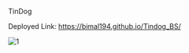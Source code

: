 TinDog 


Deployed Link: https://bimal194.github.io/Tindog_BS/

![1](https://user-images.githubusercontent.com/69100830/217359710-0249c0f7-9734-4a37-afe9-5d37ca0fb669.jpg)

